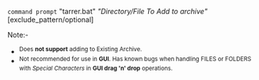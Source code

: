 `command prompt` "tarrer.bat" _"Directory/File To Add to archive"_ [exclude_pattern/optional]


Note:-
+ <SUP>Does **not support** adding to Existing Archive.
+ <SUP>Not recommended for use in **GUI**. Has known bugs when handling FILES or FOLDERS with _Special Characters_ in **GUI drag 'n' drop** operations. 
